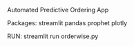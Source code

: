 Automated Predictive Ordering App

Packages:
streamlit
pandas
prophet
plotly

RUN:
streamlit run orderwise.py

